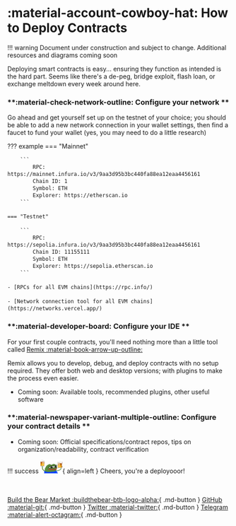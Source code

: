 # **:material-account-cowboy-hat: How to Deploy Contracts**
!!! warning
    Document under construction and subject to change. Additional resources and diagrams coming soon

Deploying smart contracts is easy... ensuring they function as intended is the hard part. Seems like there's a de-peg, bridge exploit, flash loan, or exchange meltdown every week around here. 

### **:material-check-network-outline: Configure your network **

Go ahead and get yourself set up on the testnet of your choice; you should be able to add a new network connection 
in your wallet settings, then find a faucet to fund your wallet (yes, you may need to do a little research)

??? example
    === "Mainnet"
    
        ``` 
            RPC: https://mainnet.infura.io/v3/9aa3d95b3bc440fa88ea12eaa4456161
            Chain ID: 1
            Symbol: ETH
            Explorer: https://etherscan.io
        ```
        
    === "Testnet"
    
        ``` 
            RPC: https://sepolia.infura.io/v3/9aa3d95b3bc440fa88ea12eaa4456161
            Chain ID: 11155111
            Symbol: ETH
            Explorer: https://sepolia.etherscan.io
        ```
    
    - [RPCs for all EVM chains](https://rpc.info/)

    - [Network connection tool for all EVM chains](https://networks.vercel.app/)

### **:material-developer-board: Configure your IDE **

For your first couple contracts, you'll need nothing more than a little tool called [Remix :material-book-arrow-up-outline:](https://remix-project.org/)

Remix allows you to develop, debug, and deploy contracts with no setup required. They offer both web and desktop versions; with plugins to make the process even easier.

- Coming soon: Available tools, recommended plugins, other useful software

### **:material-newspaper-variant-multiple-outline: Configure your contract details **
- Coming soon: Official specifications/contract repos, tips on organization/readability, contract verification

!!! success
    ![Cheers!](../extra/img/cheers.png){ align=left } Cheers, you're a deployooor!

<br></br>
[Build the Bear Market :buildthebear-btb-logo-alpha:](https://www.buildthebear.market){ .md-button }
[GitHub :material-git:](https://github.com/Build-the-Bear){ .md-button }
[Twitter :material-twitter:](https://twitter.com/BuildingtheBear){ .md-button }
[Telegram :material-alert-octagram:](https://www.t.me/BuildtheBear){ .md-button }
